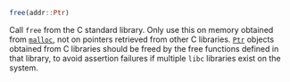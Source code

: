 ```julia
free(addr::Ptr)
```

Call `free` from the C standard library. Only use this on memory obtained from [`malloc`](@ref), not on pointers retrieved from other C libraries. [`Ptr`](@ref) objects obtained from C libraries should be freed by the free functions defined in that library, to avoid assertion failures if multiple `libc` libraries exist on the system.
